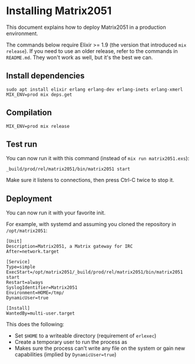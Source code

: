 # Installing Matrix2051

This document explains how to deploy Matrix2051 in a production environment.

The commands below require Elixir >= 1.9 (the version that introduced `mix release`).
If you need to use an older release, refer to the commands in `README.md`.
They won't work as well, but it's the best we can.

## Install dependencies

```
sudo apt install elixir erlang erlang-dev erlang-inets erlang-xmerl
MIX_ENV=prod mix deps.get
```

## Compilation

```
MIX_ENV=prod mix release
```

## Test run

You can now run it with this command (instead of `mix run matrix2051.exs`):

```
_build/prod/rel/matrix2051/bin/matrix2051 start
```

Make sure it listens to connections, then press Ctrl-C twice to stop it.

## Deployment

You can now run it with your favorite init.

For example, with systemd and assuming you cloned the repository in `/opt/matrix2051`:

```
[Unit]
Description=Matrix2051, a Matrix gateway for IRC
After=network.target

[Service]
Type=simple
ExecStart=/opt/matrix2051/_build/prod/rel/matrix2051/bin/matrix2051 start
Restart=always
SyslogIdentifier=Matrix2051
Environment=HOME=/tmp/
DynamicUser=true

[Install]
WantedBy=multi-user.target
```

This does the following:

* Set `$HOME` to a writeable directory (requirement of `erlexec`)
* Create a temporary user to run the process as
* Makes sure the process can't write any file on the system or gain new capabilities
  (implied by `DynamicUser=true`)
